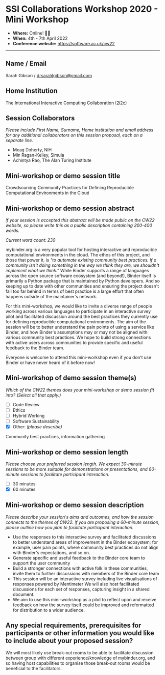 # SSI Collaborations Workshop 2020 - Mini Workshop

- **Where:** Online! :woman_technologist:
- **When:** 4th - 7th April 2022
- **Conference website:** <https://software.ac.uk/cw22>

---

## Name / Email

Sarah Gibson / drsarahlgibson@gmail.com

## Home Institution

The International Interactive Computing Collaboration (2i2c)

## Session Collaborators

_Please include First Name, Surname, Home institution and email address for any additional collaborators on this session proposal, each on a separate line._

- Meag Doherty, NIH
- Min Ragan-Kelley, Simula
- Achintya Rao, The Alan Turing Institute

## Mini-workshop or demo session title

Crowdsourcing Community Practices for Defining Reproducible Computational Environments in the Cloud

## Mini-workshop or demo session abstract

_If your session is accepted this abstract will be made public on the CW22 website, so please write this as a public description containing 200-400 words._

_Current word count: 230_

mybinder.org is a very popular tool for hosting interactive and reproducible computational environments in the cloud.
The ethos of this project, and those that power it, is _"to automate existing community best practices. If a community isn't doing something in the way we think they are, we shouldn't implement what we think."_
While Binder supports a range of languages across the open source software ecosystem (and beyond!), Binder itself is primarily a Python package that is maintained by Python developers.
And so keeping up to date with other communities and ensuring the project doesn't fall too far behind in terms of best practice is a large effort that often happens outside of the maintainer's network.

For this mini-workshop, we would like to invite a diverse range of people working across various languages to participate in an interactive survey pilot and facilitated discussion around the best practices they currently use for defining reproducible computational environments.
The aim of the session will be to better understand the pain points of using a service like Binder, and how Binder's assumptions may or may not be aligned with various community best practices.
We hope to build strong connections with active users across communities to provide specific and useful feedback to the Binder team.

Everyone is welcome to attend this mini-workshop even if you don't use Binder or have never heard of it before now!

## Mini-workshop of demo session theme(s)

_Which of the CW22 themes does your mini-workshop or demo session fit into? (Select all that apply.)_

- [ ] Code Review
- [ ] Ethics
- [ ] Hybrid Working
- [ ] Software Sustainability
- [x] Other: _(please describe)_

Community best practices, information gathering

## Mini-workshop or demo session length

_Please choose your preferred session length. We expect 30-minute sessions to be more suitable for demonstrations or presentations, and 60-minute sessions to facilitate participant interaction._

- [ ] 30 minutes
- [x] 60 minutes

## Mini-workshop or demo session description

_Please describe your session's aims and outcomes, and how the session connects to the themes of CW22. If you are proposing a 60-minute session, please outline how you plan to facilitate participant interaction._

- Use the responses to this interactive survey and facilitated discussions to better understand areas of improvement in the Binder ecosystem; for example, user pain points, where community best practices do not align with Binder's expectations, and so on.
- Generate specific and useful feedback to the Binder core team to support the user community
- Build a stronger connections with active folk in these communities, invite them to further discussions with members of the Binder core team
- This session will be an interactive survey including live visualisations of responses powered by Mentimeter
  We will also host facilitated discussions for each set of responses, capturing insight in a shared document.
- We aim to use this mini-workshop as a pilot to reflect upon and receive feedback on how the survey itself could be improved and reformatted for distribution to a wider audience.

## Any special requirements, prerequisites for participants or other information you would like to include about your proposed session?

We will most likely use break-out rooms to be able to facilitate discussion between group with different experience/knowledge of mybinder.org, and so having host capabilities to organise those break-out rooms would be beneficial to the facilitators.
